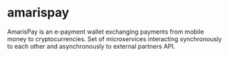 # amarispay
AmarisPay is an e-payment wallet exchanging payments from mobile money to cryptocurrencies.
Set of microservices interacting synchronously to each other and asynchronously to external partners API.

